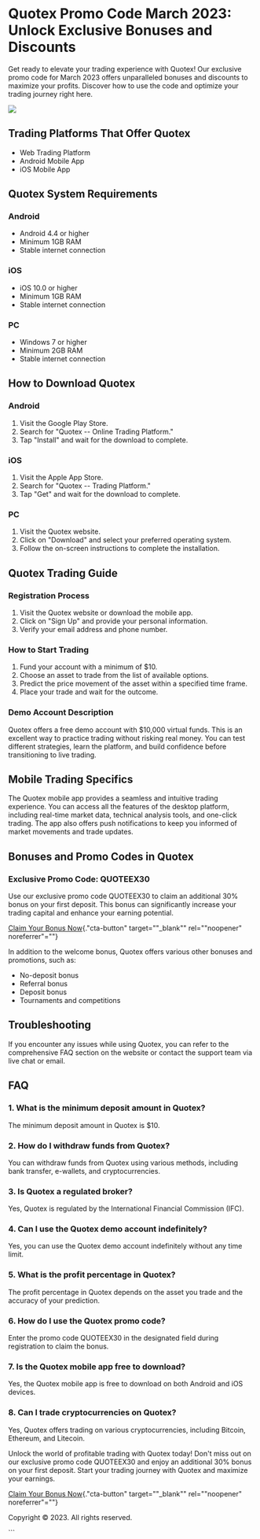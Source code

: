 

# Quotex Promo Code March 2023: Unlock Exclusive Bonuses and Discounts

Get ready to elevate your trading experience with Quotex! Our exclusive
promo code for March 2023 offers unparalleled bonuses and discounts to
maximize your profits. Discover how to use the code and optimize your
trading journey right here.

[![](https://static.quotex.io/files/4_en/300_250.jpg)](https://traff.sbs/brokerqxlid)




## Trading Platforms That Offer Quotex

-   Web Trading Platform
-   Android Mobile App
-   iOS Mobile App

## Quotex System Requirements

### Android

-   Android 4.4 or higher
-   Minimum 1GB RAM
-   Stable internet connection

### iOS

-   iOS 10.0 or higher
-   Minimum 1GB RAM
-   Stable internet connection

### PC

-   Windows 7 or higher
-   Minimum 2GB RAM
-   Stable internet connection

## How to Download Quotex

### Android

1.  Visit the Google Play Store.
2.  Search for "Quotex -- Online Trading Platform."
3.  Tap "Install" and wait for the download to complete.

### iOS

1.  Visit the Apple App Store.
2.  Search for "Quotex -- Trading Platform."
3.  Tap "Get" and wait for the download to complete.

### PC

1.  Visit the Quotex website.
2.  Click on "Download" and select your preferred operating
    system.
3.  Follow the on-screen instructions to complete the installation.

## Quotex Trading Guide

### Registration Process

1.  Visit the Quotex website or download the mobile app.
2.  Click on "Sign Up" and provide your personal information.
3.  Verify your email address and phone number.

### How to Start Trading

1.  Fund your account with a minimum of \$10.
2.  Choose an asset to trade from the list of available options.
3.  Predict the price movement of the asset within a specified time
    frame.
4.  Place your trade and wait for the outcome.

### Demo Account Description

Quotex offers a free demo account with \$10,000 virtual funds. This is
an excellent way to practice trading without risking real money. You can
test different strategies, learn the platform, and build confidence
before transitioning to live trading.

## Mobile Trading Specifics

The Quotex mobile app provides a seamless and intuitive trading
experience. You can access all the features of the desktop platform,
including real-time market data, technical analysis tools, and one-click
trading. The app also offers push notifications to keep you informed of
market movements and trade updates.

## Bonuses and Promo Codes in Quotex

### Exclusive Promo Code: QUOTEEX30

Use our exclusive promo code QUOTEEX30 to claim an additional 30% bonus
on your first deposit. This bonus can significantly increase your
trading capital and enhance your earning potential.

[Claim Your Bonus
Now](\%22https://traff.sbs/brokerqxsignup\%22){."cta-button"
target=""_blank"" rel=""noopener" noreferrer"=""}

In addition to the welcome bonus, Quotex offers various other bonuses
and promotions, such as:

-   No-deposit bonus
-   Referral bonus
-   Deposit bonus
-   Tournaments and competitions

## Troubleshooting

If you encounter any issues while using Quotex, you can refer to the
comprehensive FAQ section on the website or contact the support team via
live chat or email.

## FAQ

### 1. What is the minimum deposit amount in Quotex?

The minimum deposit amount in Quotex is \$10.

### 2. How do I withdraw funds from Quotex?

You can withdraw funds from Quotex using various methods, including bank
transfer, e-wallets, and cryptocurrencies.

### 3. Is Quotex a regulated broker?

Yes, Quotex is regulated by the International Financial Commission
(IFC).

### 4. Can I use the Quotex demo account indefinitely?

Yes, you can use the Quotex demo account indefinitely without any time
limit.

### 5. What is the profit percentage in Quotex?

The profit percentage in Quotex depends on the asset you trade and the
accuracy of your prediction.

### 6. How do I use the Quotex promo code?

Enter the promo code QUOTEEX30 in the designated field during
registration to claim the bonus.

### 7. Is the Quotex mobile app free to download?

Yes, the Quotex mobile app is free to download on both Android and iOS
devices.

### 8. Can I trade cryptocurrencies on Quotex?

Yes, Quotex offers trading on various cryptocurrencies, including
Bitcoin, Ethereum, and Litecoin.

Unlock the world of profitable trading with Quotex today! Don\'t miss
out on our exclusive promo code QUOTEEX30 and enjoy an additional 30%
bonus on your first deposit. Start your trading journey with Quotex and
maximize your earnings.

[Claim Your Bonus
Now](\%22https://traff.sbs/brokerqxsignup\%22){."cta-button"
target=""_blank"" rel=""noopener" noreferrer"=""}

Copyright © 2023. All rights reserved.

\`\`\`

